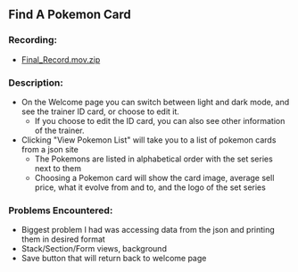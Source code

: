 ## Find A Pokemon Card  <br/> 
###  Recording:<br/> 
  * [Final_Record.mov.zip](https://github.com/user-attachments/files/19853593/Final_Record.mov.zip)
### Description:
  * On the Welcome page you can switch between light and dark mode, and see the trainer ID card, or choose to edit it.
    * If you choose to edit the ID card, you can also see other information of the trainer.
  * Clicking "View Pokemon List" will take you to a list of pokemon cards from a json site
    * The Pokemons are listed in alphabetical order with the set series next to them
    * Choosing a Pokemon card will show the card image, average sell price, what it evolve from and to, and the logo of the set series
### Problems Encountered:
* Biggest problem I had was accessing data from the json and printing them in desired format
* Stack/Section/Form views, background
* Save button that will return back to welcome page
